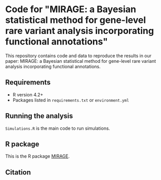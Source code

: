 # Code for "MIRAGE: a Bayesian statistical method for gene-level rare variant analysis incorporating functional annotations"

This repository contains code and data to reproduce the results in our paper:
MIRAGE: a Bayesian statistical method for gene-level rare variant analysis
incorporating functional annotations. 

## Requirements
- R version 4.2+ 
- Packages listed in `requirements.txt` or `environment.yml`

## Running the analysis

`Simulations.R` is the main code to run simulations.  

## R package 

This is the R package [MIRAGE](https://xinhe-lab.github.io/mirage/). 


## Citation
